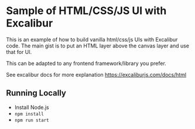 # Sample of HTML/CSS/JS UI with Excalibur

This is an example of how to build vanilla html/css/js UIs with Excalibur code. The main gist is to put an HTML layer above the canvas layer and use that for UI.

This can be adapted to any frontend framework/library you prefer.

See excalibur docs for more explanation https://excaliburjs.com/docs/html

## Running Locally

* Install Node.js
* `npm install`
* `npm run start`